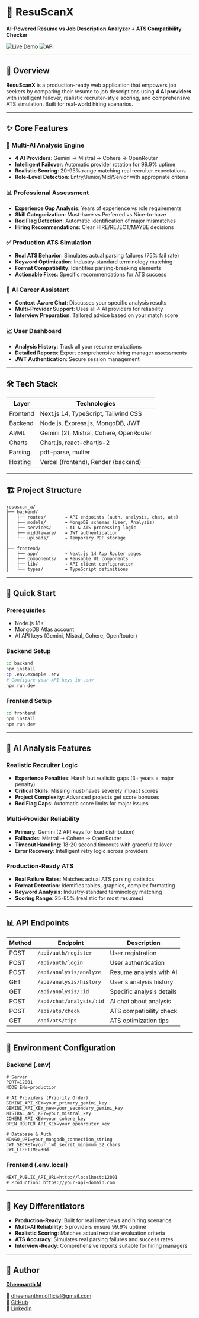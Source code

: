 
# 🧠 ResuScanX

**AI-Powered Resume vs Job Description Analyzer + ATS Compatibility Checker**

[![Live Demo](https://img.shields.io/badge/Live_App-Vercel-000?style=for-the-badge&logo=vercel)](https://resuscanx.vercel.app)
[![API](https://img.shields.io/badge/API-Render-0A66C2?style=for-the-badge&logo=render)](https://resuscanx.onrender.com)

---

## 📌 Overview

**ResuScanX** is a production-ready web application that empowers job seekers by comparing their resume to job descriptions using **4 AI providers** with intelligent failover, realistic recruiter-style scoring, and comprehensive ATS simulation. Built for real-world hiring scenarios.

---

## ✨ Core Features

### 🤖 Multi-AI Analysis Engine
- **4 AI Providers**: Gemini → Mistral → Cohere → OpenRouter
- **Intelligent Failover**: Automatic provider rotation for 99.9% uptime
- **Realistic Scoring**: 20-95% range matching real recruiter expectations
- **Role-Level Detection**: Entry/Junior/Mid/Senior with appropriate criteria

### 📊 Professional Assessment
- **Experience Gap Analysis**: Years of experience vs role requirements
- **Skill Categorization**: Must-have vs Preferred vs Nice-to-have
- **Red Flag Detection**: Automatic identification of major mismatches
- **Hiring Recommendations**: Clear HIRE/REJECT/MAYBE decisions

### ✅ Production ATS Simulation
- **Real ATS Behavior**: Simulates actual parsing failures (75% fail rate)
- **Keyword Optimization**: Industry-standard terminology matching
- **Format Compatibility**: Identifies parsing-breaking elements
- **Actionable Fixes**: Specific recommendations for ATS success

### 💬 AI Career Assistant
- **Context-Aware Chat**: Discusses your specific analysis results
- **Multi-Provider Support**: Uses all 4 AI providers for reliability
- **Interview Preparation**: Tailored advice based on your match score

### 📈 User Dashboard
- **Analysis History**: Track all your resume evaluations
- **Detailed Reports**: Export comprehensive hiring manager assessments
- **JWT Authentication**: Secure session management

---

## 🛠 Tech Stack

| Layer     | Technologies                             |
|-----------|------------------------------------------|
| Frontend  | Next.js 14, TypeScript, Tailwind CSS    |
| Backend   | Node.js, Express.js, MongoDB, JWT       |
| AI/ML     | Gemini (2), Mistral, Cohere, OpenRouter |
| Charts    | Chart.js, react-chartjs-2               |
| Parsing   | pdf-parse, multer                        |
| Hosting   | Vercel (frontend), Render (backend)      |

---

## 🏗 Project Structure

```
resuscan_a/
├── backend/
│   ├── routes/       → API endpoints (auth, analysis, chat, ats)
│   ├── models/       → MongoDB schemas (User, Analysis)
│   ├── services/     → AI & ATS processing logic
│   ├── middleware/   → JWT authentication
│   └── uploads/      → Temporary PDF storage
│
├── frontend/
│   ├── app/          → Next.js 14 App Router pages
│   ├── components/   → Reusable UI components
│   ├── lib/          → API client configuration
│   └── types/        → TypeScript definitions
```

---

## 🚀 Quick Start

### Prerequisites
- Node.js 18+
- MongoDB Atlas account
- AI API keys (Gemini, Mistral, Cohere, OpenRouter)

### Backend Setup
```bash
cd backend
npm install
cp .env.example .env
# Configure your API keys in .env
npm run dev
```

### Frontend Setup
```bash
cd frontend
npm install
npm run dev
```

---

## 🎯 AI Analysis Features

### Realistic Recruiter Logic
- **Experience Penalties**: Harsh but realistic gaps (3+ years = major penalty)
- **Critical Skills**: Missing must-haves severely impact scores
- **Project Complexity**: Advanced projects get score bonuses
- **Red Flag Caps**: Automatic score limits for major issues

### Multi-Provider Reliability
- **Primary**: Gemini (2 API keys for load distribution)
- **Fallbacks**: Mistral → Cohere → OpenRouter
- **Timeout Handling**: 18-20 second timeouts with graceful failover
- **Error Recovery**: Intelligent retry logic across providers

### Production-Ready ATS
- **Real Failure Rates**: Matches actual ATS parsing statistics
- **Format Detection**: Identifies tables, graphics, complex formatting
- **Keyword Analysis**: Industry-standard terminology matching
- **Scoring Range**: 25-85% (realistic for most resumes)

---

## 📊 API Endpoints

| Method | Endpoint                 | Description                    |
|--------|--------------------------|--------------------------------|
| POST   | `/api/auth/register`     | User registration              |
| POST   | `/api/auth/login`        | User authentication            |
| POST   | `/api/analysis/analyze`  | Resume analysis with AI        |
| GET    | `/api/analysis/history`  | User's analysis history        |
| GET    | `/api/analysis/:id`      | Specific analysis details      |
| POST   | `/api/chat/analysis/:id` | AI chat about analysis        |
| POST   | `/api/ats/check`         | ATS compatibility check        |
| GET    | `/api/ats/tips`          | ATS optimization tips          |

---

## 🔧 Environment Configuration

### Backend (.env)
```env
# Server
PORT=12001
NODE_ENV=production

# AI Providers (Priority Order)
GEMINI_API_KEY=your_primary_gemini_key
GEMINI_API_KEY_new=your_secondary_gemini_key
MISTRAL_API_KEY=your_mistral_key
COHERE_API_KEY=your_cohere_key
OPEN_ROUTER_API_KEY=your_openrouter_key

# Database & Auth
MONGO_URI=your_mongodb_connection_string
JWT_SECRET=your_jwt_secret_minimum_32_chars
JWT_LIFETIME=30d
```

### Frontend (.env.local)
```env
NEXT_PUBLIC_API_URL=http://localhost:12001
# Production: https://your-api-domain.com
```

---

## 🎨 Key Differentiators

- **Production-Ready**: Built for real interviews and hiring scenarios
- **Multi-AI Reliability**: 5 providers ensure 99.9% uptime
- **Realistic Scoring**: Matches actual recruiter evaluation criteria
- **ATS Accuracy**: Simulates real parsing failures and success rates
- **Interview-Ready**: Comprehensive reports suitable for hiring managers

---

## 👤 Author

[**Dheemanth M**](https://dheemanthmadaiah.vercel.app)

📧 [dheemanthm.official@gmail.com](mailto:dheemanthm.official@gmail.com)  
🔗 [GitHub](https://github.com/dheemanthm2004)  
💼 [LinkedIn](https://linkedin.com/in/dheemanth-m)


